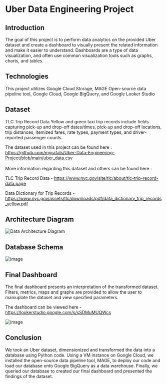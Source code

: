 # Uber Data Engineering Project

## Introduction
The goal of this project is to perform data analytics on the provided Uber dataset and create a dashboard to visually present the related information and make it easier to understand. Dashboards are a type of data visualization, and often use common visualization tools such as graphs, charts, and tables.

## Technologies
This project utilizes Google Cloud Storage, MAGE Open-source data pipeline tool, Google Cloud, Google BigQuery, and Google Looker Studio

## Dataset
TLC Trip Record Data Yellow and green taxi trip records include fields capturing pick-up and drop-off dates/times, pick-up and drop-off locations, trip distances, itemized fares, rate types, payment types, and driver-reported passenger counts.

The dataset used in this project can be found here : https://github.com/mgrafals/Uber-Data-Engineering-Project/blob/main/uber_data.csv
<br>
<br>
More information regarding this dataset and others can be found here :

TLC Trip Record Data - https://www.nyc.gov/site/tlc/about/tlc-trip-record-data.page

Data Dictionary for Trip Records - https://www.nyc.gov/assets/tlc/downloads/pdf/data_dictionary_trip_records_yellow.pdf

## Architecture Diagram
![Data Architecture Diagram](https://github.com/mgrafals/Uber-Data-Engineering-Project/assets/118086345/b8363b71-fb28-4fab-b2d0-c68874e47285)

## Database Schema
![image](https://github.com/mgrafals/Uber-Data-Engineering-Project/assets/118086345/4908aced-a41d-40e3-82fc-56314f1d7507)

## Final Dashboard
The final dashboard presents an interpretation of the transformed dataset. Filters, metrics, maps and graphs are provided to allow the user to maniuplate the dataset and view specified parameters.

The dashboard can be viewed here - https://lookerstudio.google.com/s/sSDMuMUQWcs

![image](https://github.com/mgrafals/Uber-Data-Engineering-Project/assets/118086345/e472bdcc-17ce-47f0-8049-1b38051be5e3)

## Conclusion
We took an Uber dataset, dimensionized and transformed the data into a database using Python code. Using a VM instance on Google Cloud, we installed the open-source data pipeline tool, MAGE, to deploy our code and load our database onto Google BigQuery as a data warehouse. Finally, we queried our database to created our final dashboard and presented the findings of the dataset.
